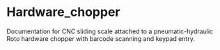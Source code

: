 # Hardware_chopper
Documentation for CNC sliding scale attached to a pneumatic-hydraulic Roto hardware chopper with barcode scanning and keypad entry.
